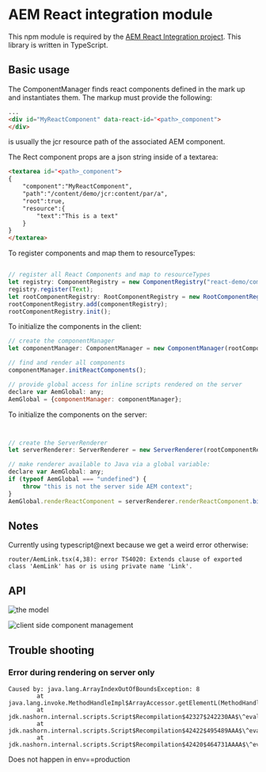 # AEM React integration module

This npm module  is required by the [AEM React Integration project](http://www.github.com/sinnerschrader/aem-react).
This library is written in TypeScript.

## Basic usage

The ComponentManager finds react components defined in the mark up and instantiates them. The markup must provide the following:

```html
...
<div id="MyReactComponent" data-react-id="<path>_component">
</div>
```   

<path> is usually the jcr resource path of the associated AEM component.

The Rect component props are a json string inside of a textarea:

```html
<textarea id="<path>_component">
{
    "component":"MyReactComponent",
    "path":"/content/demo/jcr:content/par/a",
    "root":true,
    "resource":{
        "text":"This is a text"
    }
}
</textarea>

```

To register components and map them to resourceTypes:

```javascript

// register all React Components and map to resourceTypes
let registry: ComponentRegistry = new ComponentRegistry("react-demo/components");
registry.register(Text);
let rootComponentRegistry: RootComponentRegistry = new RootComponentRegistry();
rootComponentRegistry.add(componentRegistry);
rootComponentRegistry.init();
```

To initialize the components in the client:

```javascript
// create the componentManager
let componentManager: ComponentManager = new ComponentManager(rootComponentRegistry);

// find and render all components
componentManager.initReactComponents();

// provide global access for inline scripts rendered on the server
declare var AemGlobal: any;
AemGlobal = {componentManager: componentManager};

```  

To initialize the components on the server:

```javascript


// create the ServerRenderer
let serverRenderer: ServerRenderer = new ServerRenderer(rootComponentRegistry);

// make renderer available to Java via a global variable:
declare var AemGlobal: any;
if (typeof AemGlobal === "undefined") {
    throw "this is not the server side AEM context";
}
AemGlobal.renderReactComponent = serverRenderer.renderReactComponent.bind(serverRenderer);

```  

## Notes

Currently using typescript@next because we get a weird error otherwise:

````
router/AemLink.tsx(4,38): error TS4020: Extends clause of exported class 'AemLink' has or is using private name 'Link'.
````

## API



![the model](model.png)


![client side component management](clientside.png)


## Trouble shooting

### Error during rendering on server only

```
Caused by: java.lang.ArrayIndexOutOfBoundsException: 8
        at java.lang.invoke.MethodHandleImpl$ArrayAccessor.getElementL(MethodHandleImpl.java:130)
        at jdk.nashorn.internal.scripts.Script$Recompilation$42327$242230AA$\^eval\_.L:6890$instantiateReactComponent(<eval>:6975)
        at jdk.nashorn.internal.scripts.Script$Recompilation$42422$495489AAA$\^eval\_.L:14349$instantiateChild(<eval>:14379)
        at jdk.nashorn.internal.scripts.Script$Recompilation$42420$464731AAAA$\^eval\_.L:13343$traverseAllChildrenImpl(<eval>:13445)
```
Does not happen in env==production
